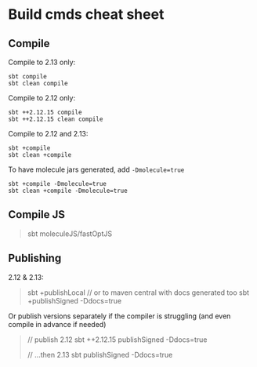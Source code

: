 # Build cmds cheat sheet


## Compile

Compile to 2.13 only:

    sbt compile
    sbt clean compile

Compile to 2.12 only:

    sbt ++2.12.15 compile
    sbt ++2.12.15 clean compile

Compile to 2.12 and 2.13:

    sbt +compile
    sbt clean +compile

To have molecule jars generated, add `-Dmolecule=true`

    sbt +compile -Dmolecule=true
    sbt clean +compile -Dmolecule=true

## Compile JS

> sbt
> moleculeJS/fastOptJS


## Publishing

2.12 & 2.13:
> sbt +publishLocal
> // or to maven central with docs generated too
> sbt +publishSigned -Ddocs=true

Or publish versions separately if the compiler is struggling (and even compile in advance if needed)

> // publish 2.12
> sbt ++2.12.15 publishSigned -Ddocs=true
> 
> // ...then 2.13
> sbt publishSigned -Ddocs=true
